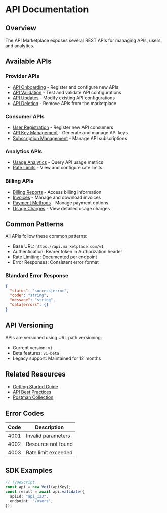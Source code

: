 # API Documentation

## Overview

The API Marketplace exposes several REST APIs for managing APIs, users, and analytics.

## Available APIs

### Provider APIs

- [API Onboarding](./provider/onboarding.md) - Register and configure new APIs
- [API Validation](./provider/validate.md) - Test and validate API configurations
- [API Updates](./provider/update.md) - Modify existing API configurations
- [API Deletion](./provider/delete.md) - Remove APIs from the marketplace

### Consumer APIs

- [User Registration](./consumer/register.md) - Register new API consumers
- [API Key Management](./consumer/api-keys.md) - Generate and manage API keys
- [Subscription Management](./consumer/subscriptions.md) - Manage API subscriptions

### Analytics APIs

- [Usage Analytics](./analytics/usage.md) - Query API usage metrics
- [Rate Limits](./analytics/rate-limits.md) - View and configure rate limits

### Billing APIs

- [Billing Reports](./billing/reports.md) - Access billing information
- [Invoices](./billing/invoices.md) - Manage and download invoices
- [Payment Methods](./billing/payment-methods.md) - Manage payment options
- [Usage Charges](./billing/charges.md) - View detailed usage charges

## Common Patterns

All APIs follow these common patterns:

- Base URL: `https://api.marketplace.com/v1`
- Authentication: Bearer token in Authorization header
- Rate Limiting: Documented per endpoint
- Error Responses: Consistent error format

### Standard Error Response

```json
{
  "status": "success|error",
  "code": "string",
  "message": "string",
  "data|errors": {}
}
```

## API Versioning

APIs are versioned using URL path versioning:

- Current version: `v1`
- Beta features: `v1-beta`
- Legacy support: Maintained for 12 months

## Related Resources

- [Getting Started Guide](../setup.md)
- [API Best Practices](../contribution/api-guidelines.md)
- [Postman Collection](../contribution/postman/marketplace-apis.json)

## Error Codes

| Code | Description         |
| ---- | ------------------- |
| 4001 | Invalid parameters  |
| 4002 | Resource not found  |
| 4003 | Rate limit exceeded |

## SDK Examples

```typescript
// TypeScript
const api = new Veil(apiKey);
const result = await api.validate({
  apiId: "api_123",
  endpoint: "/users",
});
```

